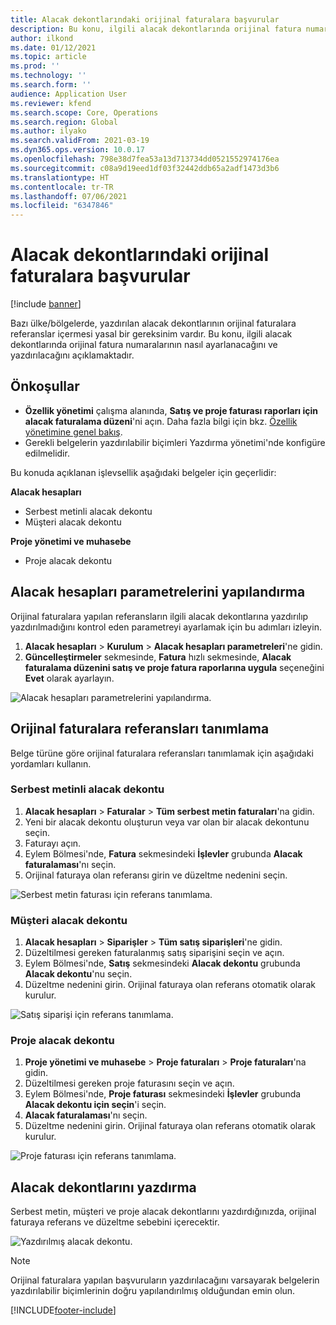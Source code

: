 ```yaml
---
title: Alacak dekontlarındaki orijinal faturalara başvurular
description: Bu konu, ilgili alacak dekontlarında orijinal fatura numaralarının nasıl ayarlanacağını ve yazdırılacağını açıklamaktadır.
author: ilkond
ms.date: 01/12/2021
ms.topic: article
ms.prod: ''
ms.technology: ''
ms.search.form: ''
audience: Application User
ms.reviewer: kfend
ms.search.scope: Core, Operations
ms.search.region: Global
ms.author: ilyako
ms.search.validFrom: 2021-03-19
ms.dyn365.ops.version: 10.0.17
ms.openlocfilehash: 798e38d7fea53a13d713734dd0521552974176ea
ms.sourcegitcommit: c08a9d19eed1df03f32442ddb65a2adf1473d3b6
ms.translationtype: HT
ms.contentlocale: tr-TR
ms.lasthandoff: 07/06/2021
ms.locfileid: "6347846"
---
```

# <a name="references-to-original-invoices-in-credit-notes"></a>Alacak dekontlarındaki orijinal faturalara başvurular

[!include [banner](../includes/banner.md)]


Bazı ülke/bölgelerde, yazdırılan alacak dekontlarının orijinal faturalara referanslar içermesi yasal bir gereksinim vardır. Bu konu, ilgili alacak dekontlarında orijinal fatura numaralarının nasıl ayarlanacağını ve yazdırılacağını açıklamaktadır.

## <a name="prerequisites"></a>Önkoşullar

- **Özellik yönetimi** çalışma alanında, **Satış ve proje faturası raporları için alacak faturalama düzeni**'ni açın. Daha fazla bilgi için bkz. [Özellik yönetimine genel bakış](../../fin-ops-core/fin-ops/get-started/feature-management/feature-management-overview.md).
- Gerekli belgelerin yazdırılabilir biçimleri Yazdırma yönetimi'nde konfigüre edilmelidir.

Bu konuda açıklanan işlevsellik aşağıdaki belgeler için geçerlidir:

**Alacak hesapları**

- Serbest metinli alacak dekontu
- Müşteri alacak dekontu

**Proje yönetimi ve muhasebe**

- Proje alacak dekontu

## <a name="configure-accounts-receivable-parameters"></a>Alacak hesapları parametrelerini yapılandırma

Orijinal faturalara yapılan referansların ilgili alacak dekontlarına yazdırılıp yazdırılmadığını kontrol eden parametreyi ayarlamak için bu adımları izleyin.

1. **Alacak hesapları** \> **Kurulum** \> **Alacak hesapları parametreleri**'ne gidin.
2. **Güncelleştirmeler** sekmesinde, **Fatura** hızlı sekmesinde, **Alacak faturalama düzenini satış ve proje fatura raporlarına uygula** seçeneğini **Evet** olarak ayarlayın.

![Alacak hesapları parametrelerini yapılandırma.](media/original-invoice-number-in-credit-note.jpg)

## <a name="define-references-to-original-invoices"></a>Orijinal faturalara referansları tanımlama

Belge türüne göre orijinal faturalara referansları tanımlamak için aşağıdaki yordamları kullanın.

### <a name="free-text-credit-note"></a>Serbest metinli alacak dekontu

1. **Alacak hesapları** \> **Faturalar** \> **Tüm serbest metin faturaları**'na gidin.
2. Yeni bir alacak dekontu oluşturun veya var olan bir alacak dekontunu seçin.
3. Faturayı açın.
4. Eylem Bölmesi'nde, **Fatura** sekmesindeki **İşlevler** grubunda **Alacak faturalaması**'nı seçin.
5. Orijinal faturaya olan referansı girin ve düzeltme nedenini seçin.

![Serbest metin faturası için referans tanımlama.](media/reference-original-invoice-FTI.jpg)

### <a name="customer-credit-note"></a>Müşteri alacak dekontu

1. **Alacak hesapları** \> **Siparişler** \> **Tüm satış siparişleri**'ne gidin.
2. Düzeltilmesi gereken faturalanmış satış siparişini seçin ve açın.
3. Eylem Bölmesi'nde, **Satış** sekmesindeki **Alacak dekontu** grubunda **Alacak dekontu**'nu seçin.
4. Düzeltme nedenini girin. Orijinal faturaya olan referans otomatik olarak kurulur.

![Satış siparişi için referans tanımlama.](media/reference-original-invoice-SO.jpg)

### <a name="project-credit-note"></a>Proje alacak dekontu

1. **Proje yönetimi ve muhasebe** \> **Proje faturaları** \> **Proje faturaları**'na gidin.
2. Düzeltilmesi gereken proje faturasını seçin ve açın.
3. Eylem Bölmesi'nde, **Proje faturası** sekmesindeki **İşlevler** grubunda **Alacak dekontu için seçin**'i seçin.
4. **Alacak faturalaması**'nı seçin.
5. Düzeltme nedenini girin. Orijinal faturaya olan referans otomatik olarak kurulur.

![Proje faturası için referans tanımlama.](media/reference-original-invoice-project.jpg)

## <a name="printing-credit-notes"></a>Alacak dekontlarını yazdırma

Serbest metin, müşteri ve proje alacak dekontlarını yazdırdığınızda, orijinal faturaya referans ve düzeltme sebebini içerecektir.

![Yazdırılmış alacak dekontu.](media/credit-note-FTI.jpg)

> [!NOTE]
> Orijinal faturalara yapılan başvuruların yazdırılacağını varsayarak belgelerin yazdırılabilir biçimlerinin doğru yapılandırılmış olduğundan emin olun.


[!INCLUDE[footer-include](../../includes/footer-banner.md)]